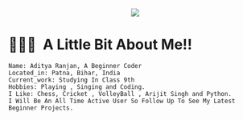 
<div >
<h1 align="center" >
  <a href="https://git.io/typing-svg">
    <img src="https://readme-typing-svg.herokuapp.com/?lines=Hello+and+Welcome!!!+👋;Myself+Aditya+Ranjan+🙂;Thanks+For+Visiting+My+GitHub+Profile!!!+✌️;I+Hope+You+Would+Like+It!!!+✨&center=true&size=16">
  </a>
</h1>
</div>

<h1> 👨🏻‍💻 &nbsp;A Little Bit About Me!! </h1>

```yam1
Name: Aditya Ranjan, A Beginner Coder
Located_in: Patna, Bihar, India
Current_work: Studying In Class 9th
Hobbies: Playing , Singing and Coding.
I Like: Chess, Cricket , VolleyBall , Arijit Singh and Python.
I Will Be An All Time Active User So Follow Up To See My Latest Beginner Projects.
```
